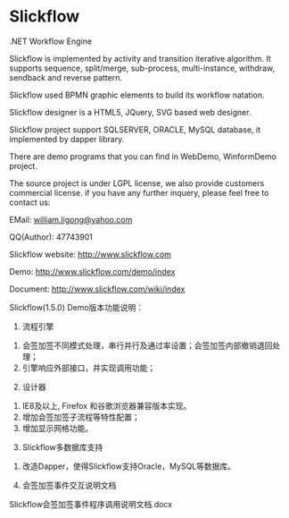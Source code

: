 # Slickflow
.NET Workflow Engine

Slickflow is implemented by activity and transition iterative algorithm. It supports sequence, split/merge, sub-process, multi-instance, withdraw, sendback and reverse pattern.

Slickflow used BPMN graphic elements to build its workflow natation.

Slickflow designer is a HTML5, JQuery, SVG based web designer.

Slickflow project support SQLSERVER, ORACLE, MySQL database, it implemented by dapper library.

There are demo programs that you can find in WebDemo, WinformDemo project.

The source project is under LGPL license, we also provide customers commercial license. if you have any further inquery, please feel free to contact us: 

EMail: william.ligong@yahoo.com

QQ(Author): 47743901

Slickflow website:
http://www.slickflow.com

Demo:
http://www.slickflow.com/demo/index

Document:
http://www.slickflow.com/wiki/index



Slickflow(1.5.0) Demo版本功能说明：

1. 流程引擎

1) 会签加签不同模式处理，串行并行及通过率设置；会签加签内部撤销退回处理；
2) 引擎响应外部接口，并实现调用功能；

2. 设计器

1) IE8及以上, Firefox 和谷歌浏览器兼容版本实现。
2) 增加会签加签子流程等特性配置；
3) 增加显示网格功能。

3. Slickflow多数据库支持

1) 改造Dapper，使得Slickflow支持Oracle，MySQL等数据库。


4. 会签加签事件交互说明文档

Slickflow会签加签事件程序调用说明文档.docx
